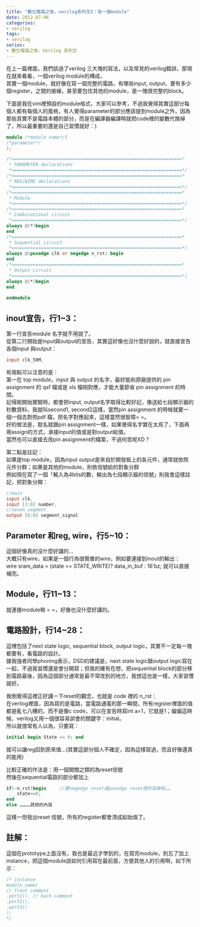 ```yaml
---
title: "數位電路之後，verilog系列文3：寫一個module"
date: 2012-07-06
categories:
- verilog
tags:
- verilog
series:
- 數位電路之後，Verilog 系列文
---
```


在上一篇裡面，我們談過了verilog 三大塊的寫法，以及常見的verilog錯誤，那現在就來看看，一個verilog module的構成，  
其實一個module，就好像在寫一個完整的電路，有哪些input, output，要有多少個register，之間的接線，甚至要包住其他的module，是一塊很完整的block。  
<!--more-->
下面是我在vim裡預設的module格式，大家可以參考，不過我覺得其實這部分每個人都有每個人的風格，有人覺得parameter的部分應該提到module之外，因為那些其實不是電路本體的部分，而是在編譯器編譯時就把code裡的變數代換掉了，所以最重要的還是自己習慣就好：)  
```verilog
module /*module name*/(
/*parameter*/
);

/*================================================================*
 * PARAMETER declarations
 *================================================================*/
/*================================================================*
 * REG/WIRE declarations
 *================================================================*/
/*================================================================* 
 * Module 
 *================================================================*/          
/*================================================================* 
 * Combinational circuit 
 *================================================================*/          
always @(*)begin
end  
/*================================================================*
 * Sequential circuit
 *================================================================*/ 
always @(posedge clk or negedge n_rst) begin
end 
/*================================================================* 
 * Output circuit
 *================================================================*/ 
always @(*)begin
end  
    
endmodule
```

## inout宣告，行1~3：  
第一行宣告module 名字就不用說了。  
從第二行開始是input與output的宣告，其實這好像也沒什麼好說的，就直接宣告各個input 與output：  
```verilog
input clk_50M,  
```
有兩點可以注意的是：  
第一在 top module，input 與 output 的名字，最好能和原廠提供的 pin assignment 的 qsf 檔或是 xls 檔相對應，才能大量節省 pin assignment 的時間。  
記得剛開始實驗時，都會把input, output名字取得比較好記，像送給七段顯示器的秒數資料，我就叫second1, second2這樣，當然pin assignment 的時候就要一個一個去對照pdf 檔，把名字對應起來，這樣當然很智障= =。  
好的做法是，取名就跟pin assignment一樣，如果覺得名字實在太鳥了，下面再用assign的方式，承接input的值或是對output給值。  
當然也可以直接去改pin assignment的檔案，不過何苦呢XD？  

第二點是註記：  
如果是top module，因為input output是來自於開發板上的各元件，通常就依照元件分群；如果是其他的module，則依信號給的對象分群  
例如現在寫了一個「輸入為4bits的數，輸出為七段顯示器的信號」則我會這樣註記，把對象分開：  
```verilog
//main
input clk,
input [3:0] number,
//seven segment
output [6:0] segment_signal
```

## Parameter 和reg, wire，行5~10：  
這個好像真的沒什麼好講的…  
大概只有wire，如果是一個行為很簡單的wire，例如要連接到inout的輸出：  
wire sram\_data = (state == STATE\_WRITE)? data\_in\_buf : 16'bz;  就可以直接補完。  

## Module，行11~13：  
就連接module嘛 = =，好像也沒什麼好講的。  

## 電路設計，行14~28：  
這裡包括了next state logic, sequential block, output logic，其實不一定每一塊都要有，看電路的設計。  
據我強者同學phoning表示，DSD的建議是，next state logic跟output logic寫在一起，不過我習慣還是會分開寫；但我的確有在想，把sequential block的部分移到電路最後，因為這個部分通常是最不常改到的地方，我想這也是一樣，大家習慣就好。  

我倒覺得這裡正好講一下reset的觀念，也就是 code 裡的 n\_rst：  
在verilog裡面，因為寫的是電路，當電路通電的那一瞬間，所有register裡面的值都是亂七八糟的，而不是像c code，可以在宣告時寫int a=1，它就是1；偏偏這時候，verilog又用一個很容易誤會的關鍵字：initial。  
所以就很常有人以為，只要寫：  
```verilog
initial begin State <= 0; end
```
就可以讓reg回到原來值…(其實這部分個人不確定，因為這樣寫過，而且好像還真的能用)  

比較正確的作法是：用一個開關之類的為reset信號  
然後在sequential電路的部分都加上  
```verilog
if(~n_rst)begin     //要negedge reset或posedge reset隨你高興啦……
    state<=0;
end
else …………其他的內容
```
這樣一但發出reset 信號，所有的register都會清成起始值了。  

## 註解：  
這個在prototype上面沒有，我也是最近才學到的，在寫完module，別忘了加上instance，把這個module該如何引用寫在最前面，方便其他人的引用啊，如下所示：  
```verilog
/* instance
module_name(
// front comment
.port1(), // back comment
.port2(),
.port3()
);
*/
```
